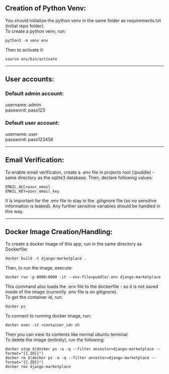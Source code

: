 ## Creation of Python Venv:
You should initialize the python venv in the same folder as requirements.txt (initial repo folder).<br>To create a python venv, run:
```
python3 -m venv env
```
Then to activate it:
```
source env/bin/activate
```
---
## User accounts:
### Default admin account:
username: admin
<br>
password: pass123

### Default user account:
username: user
<br>
password: pass123456

---
## Email Verification:
To enable email verificaton, create a .env file in projects root (/puddle) - same directory as the sqlite3 database. Then, declare following values:
```
EMAIL_ACC=your_email
EMAIL_KEY=your_email_key
```
It is important for the .env file to stay in the .gitignore file (so no sensitive information is leaked). Any further sensitive variables should be handled in this way.

---
## Docker Image Creation/Handling:
To create a docker image of this app, run in the same directory as Dockerfile:
```
docker build -t django-marketplace .
```
Then, to run the image, execute:
```
docker run -p 8000:8000 -it --env-file=puddle/.env django-marketplace
```
This command also loads the .env file to the dockerfile - so it is not saved inside of the image (currently .env file is on gitignore).
<br>
To get the container id, run:
```
docker ps
```
To connect to running docker image, run:
```
docker exec -it <container_id> sh
```
Then you can view its contents like normal ubuntu terminal.<br>
To delete the image (entirely), run the following:
```
docker stop $(docker ps -a -q --filter ancestor=django-marketplace --format="{{.ID}}")
docker rm $(docker ps -a -q --filter ancestor=django-marketplace --format="{{.ID}}")
docker rmi django-marketplace
```